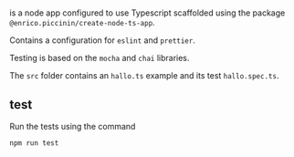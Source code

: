 # <app-name>

<app-name> is a node app configured to use Typescript scaffolded using the package `@enrico.piccinin/create-node-ts-app`.

Contains a configuration for `eslint` and `prettier`.

Testing is based on the `mocha` and `chai` libraries.

The `src` folder contains an `hallo.ts` example and its test `hallo.spec.ts`.

## test

Run the tests using the command

`npm run test`
